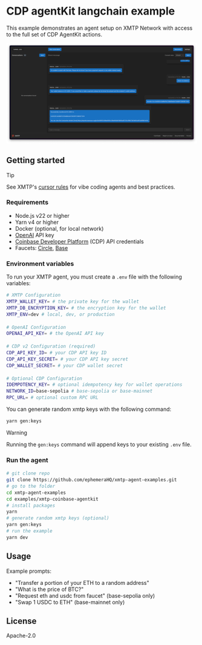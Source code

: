 # CDP agentKit langchain example

This example demonstrates an agent setup on XMTP Network with access to the full set of CDP AgentKit actions.

![](./screenshot.png)

## Getting started

> [!TIP]
> See XMTP's [cursor rules](/.cursor/README.md) for vibe coding agents and best practices.

### Requirements

- Node.js v22 or higher
- Yarn v4 or higher
- Docker (optional, for local network)
- [OpenAI](https://platform.openai.com/api-keys) API key
- [Coinbase Developer Platform](https://portal.cdp.coinbase.com) (CDP) API credentials
- Faucets: [Circle](https://faucet.circle.com), [Base](https://portal.cdp.coinbase.com/products/faucet)

### Environment variables

To run your XMTP agent, you must create a `.env` file with the following variables:

```bash
# XMTP Configuration
XMTP_WALLET_KEY= # the private key for the wallet
XMTP_DB_ENCRYPTION_KEY= # the encryption key for the wallet
XMTP_ENV=dev # local, dev, or production

# OpenAI Configuration
OPENAI_API_KEY= # the OpenAI API key

# CDP v2 Configuration (required)
CDP_API_KEY_ID= # your CDP API key ID
CDP_API_KEY_SECRET= # your CDP API key secret
CDP_WALLET_SECRET= # your CDP wallet secret

# Optional CDP Configuration
IDEMPOTENCY_KEY= # optional idempotency key for wallet operations
NETWORK_ID=base-sepolia # base-sepolia or base-mainnet
RPC_URL= # optional custom RPC URL
```

You can generate random xmtp keys with the following command:

```bash
yarn gen:keys
```

> [!WARNING]
> Running the `gen:keys` command will append keys to your existing `.env` file.

### Run the agent

```bash
# git clone repo
git clone https://github.com/ephemeraHQ/xmtp-agent-examples.git
# go to the folder
cd xmtp-agent-examples
cd examples/xmtp-coinbase-agentkit
# install packages
yarn
# generate random xmtp keys (optional)
yarn gen:keys
# run the example
yarn dev
```

## Usage

Example prompts:

- "Transfer a portion of your ETH to a random address"
- "What is the price of BTC?"
- "Request eth and usdc from faucet" (base-sepolia only)
- "Swap 1 USDC to ETH" (base-mainnet only)

## License

Apache-2.0
